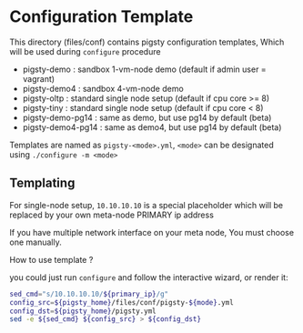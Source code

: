 # Configuration Template

This directory (files/conf) contains pigsty configuration templates, Which will be used during `configure` procedure

* pigsty-demo         :   sandbox 1-vm-node demo (default if admin user = vagrant)
* pigsty-demo4        :   sandbox 4-vm-node demo
* pigsty-oltp         :   standard single node setup (default if cpu core >= 8)
* pigsty-tiny         :   standard single node setup (default if cpu core <  8)
* pigsty-demo-pg14    :   same as demo, but use pg14 by default (beta)
* pigsty-demo4-pg14   :   same as demo4, but use pg14 by default (beta)

Templates are named as `pigsty-<mode>.yml`, `<mode>` can be designated using `./configure -m <mode>`

## Templating

For single-node setup, `10.10.10.10` is a special placeholder which will be replaced by your own meta-node PRIMARY ip address

If you have multiple network interface on your meta node, You must choose one manually. 

How to use template ?

you could just run `configure` and follow the interactive wizard, or render it:

```bash
sed_cmd="s/10.10.10.10/${primary_ip}/g"
config_src=${pigsty_home}/files/conf/pigsty-${mode}.yml
config_dst=${pigsty_home}/pigsty.yml
sed -e ${sed_cmd} ${config_src} > ${config_dst}
```
